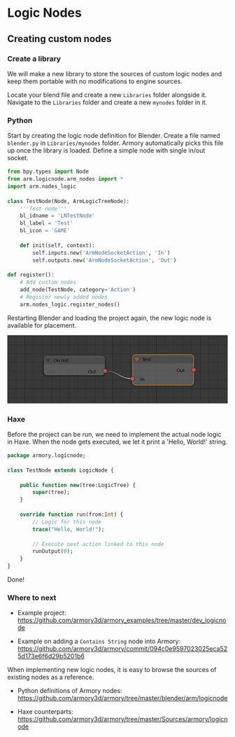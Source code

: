 # Logic Nodes

## Creating custom nodes

### Create a library

We will make a new library to store the sources of custom logic nodes and keep them portable with no modifications to engine sources.

Locate your blend file and create a new `Libraries` folder alongside it. Navigate to the `Libraries` folder and create a new `mynodes` folder in it.

### Python

Start by creating the logic node definition for Blender. Create a file named `blender.py` in `Libraries/mynodes` folder. Armory automatically picks this file up once the library is loaded. Define a simple node with single in/out socket.

```py
from bpy.types import Node
from arm.logicnode.arm_nodes import *
import arm.nodes_logic

class TestNode(Node, ArmLogicTreeNode):
    '''Test node'''
    bl_idname = 'LNTestNode'
    bl_label = 'Test'
    bl_icon = 'GAME'

    def init(self, context):
        self.inputs.new('ArmNodeSocketAction', 'In')
        self.outputs.new('ArmNodeSocketAction', 'Out')

def register():
    # Add custom nodes
    add_node(TestNode, category='Action')
    # Register newly added nodes
    arm.nodes_logic.register_nodes()
```

Restarting Blender and loading the project again, the new logic node is available for placement.

![](/dev/img/logicnodes/1.png)

### Haxe

Before the project can be run, we need to implement the actual node logic in Haxe. When the node gets executed, we let it print a 'Hello, World!' string.

```haxe
package armory.logicnode;

class TestNode extends LogicNode {

	public function new(tree:LogicTree) {
		super(tree);
	}

	override function run(from:Int) {
		// Logic for this node
		trace("Hello, World!");

		// Execute next action linked to this node
		runOutput(0);
	}
}
```

Done!

### Where to next

- Example project:
https://github.com/armory3d/armory_examples/tree/master/dev_logicnode

- Example on adding a `Contains String` node into Armory:
https://github.com/armory3d/armory/commit/094c0e9597023025eca525d173e6f6d29b5201b6

When implementing new logic nodes, it is easy to browse the sources of existing nodes as a reference.

- Python definitions of Armory nodes:
https://github.com/armory3d/armory/tree/master/blender/arm/logicnode

- Haxe counterparts:
https://github.com/armory3d/armory/tree/master/Sources/armory/logicnode
